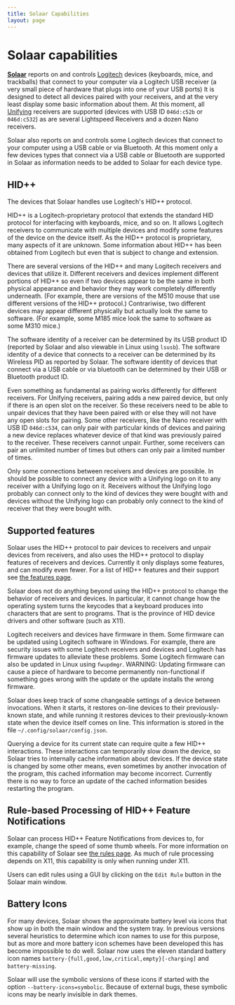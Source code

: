 ```yaml
---
title: Solaar Capabilities
layout: page
---
```


# Solaar capabilities

[**Solaar**][solaar] reports on and controls [Logitech][logitech] devices
(keyboards, mice, and trackballs) that connect to your computer via a
Logitech USB receiver (a very small piece of hardware that plugs into one of
your USB ports)
It is designed to detect all devices paired with your
receivers, and at the very least display some basic information about them.
At this moment, all [Unifying][unifying] receivers are supported (devices
with USB ID `046d:c52b` or `046d:c532`) as are several Lightspeed Receivers
and a dozen Nano receivers.

Solaar also reports on and controls some Logitech devices that connect to your
computer using a USB cable or via Bluetooth.
At this moment only a few devices types that connect via a USB cable or Bluetooth
are supported in Solaar as information needs to be added to Solaar for each device type.

## HID++

The devices that Solaar handles use Logitech's HID++ protocol.

HID++ is a Logitech-proprietary protocol that extends the standard HID
protocol for interfacing with keyboards, mice, and so on. It allows
Logitech receivers to communicate with multiple devices and modify some
features of the device on the device itself. As the HID++ protocol is
proprietary, many aspects of it are unknown. Some information about HID++
has been obtained from Logitech but even that is subject to change and
extension.

There are several versions of the HID++ and many Logitech
receivers and devices that utilize it. Different receivers and devices
implement different portions of HID++ so even if two devices appear to be
the same in both physical appearance and behavior they may work
completely differently underneath. (For example, there are versions of the
M510 mouse that use different versions of the HID++ protocol.)
Contrariwise, two different devices may appear different physically but
actually look the same to software. (For example, some M185 mice look the
same to software as some M310 mice.)

The software identity of a receiver can be determined by its USB product ID
(reported by Solaar and also viewable in Linux using `lsusb`). The software
identity of a device that connects to a receiver can be determined by
its Wireless PID as reported by Solaar.  The software identity of devices that
connect via a USB cable or via bluetooth can be determined by their USB or
Bluetooth product ID.

Even something as fundamental as pairing works differently for different
receivers. For Unifying receivers, pairing adds a new paired device, but
only if there is an open slot on the receiver. So these receivers need to
be able to unpair devices that they have been paired with or else they will
not have any open slots for pairing. Some other receivers, like the
Nano receiver with USB ID `046d:c534`, can only pair with particular kinds of
devices and pairing a new device replaces whatever device of that kind was
previously paired to the receiver. These receivers cannot unpair. Further,
some receivers can pair an unlimited number of times but others can only
pair a limited number of times.

Only some connections between receivers and devices are possible. In should
be possible to connect any device with a Unifying logo on it to any receiver
with a Unifying logo on it. Receivers without the Unifying logo probably
can connect only to the kind of devices they were bought with and devices
without the Unifying logo can probably only connect to the kind of receiver
that they were bought with.

## Supported features

Solaar uses the HID++ protocol to pair devices to receivers and unpair
devices from receivers, and also uses the HID++ protocol to display
features of receivers and devices. Currently it only displays some
features, and can modify even fewer. For a list of HID++ features
and their support see [the features page](features).

Solaar does not do anything beyond using the HID++ protocol to change the
behavior of receivers and devices. In particular, it cannot change how
the operating system turns the keycodes that a keyboard produces into
characters that are sent to programs. That is the province of HID device
drivers and other software (such as X11).

Logitech receivers and devices have firmware in them. Some firmware
can be updated using Logitech software in Windows. For example, there are
security issues with some Logitech receivers and devices and Logitech has
firmware updates to alleviate these problems. Some Logitech firmware can
also be updated in Linux using `fwupdmgr`.
WARNING: Updating firmware can cause a piece of hardware to become
permanently non-functional if something goes wrong with the update or the
update installs the wrong firmware.

Solaar does keep track of some changeable settings of a device between
invocations. When it starts, it restores on-line devices to their
previously-known state, and while running it restores devices to
their previously-known state when the device itself comes on line.
This information is stored in the file `~/.config/solaar/config.json`.

Querying a device for its current state can require quite a few HID++
interactions. These interactions can temporarily slow down the device, so
Solaar tries to internally cache information about devices. If the device
state is changed by some other means, even sometimes by another invocation
of the program, this cached information may become incorrect. Currently there is
no way to force an update of the cached information besides restarting the
program.


## Rule-based Processing of HID++ Feature Notifications

Solaar can process HID++ Feature Notifications from devices to, for example,
change the speed of some thumb wheels.  For more information on this capability of Solaar see
[the rules page](https://pwr-solaar.github.io/Solaar/rules).  As much of rule processing
depends on X11, this capability is only when running under X11.

Users can edit rules using a GUI by clicking on the `Edit Rule` button in the Solaar main window.


## Battery Icons

For many devices, Solaar shows the approximate battery level via icons that
show up in both the main window and the system tray. In previous versions
several heuristics to determine which icon names to use for this purpose,
but as more and more battery icon schemes have been developed this has
become impossible to do well. Solaar now uses the eleven standard
battery icon names `battery-{full,good,low,critical,empty}[-charging]` and
`battery-missing`.

Solaar will use the symbolic versions of these icons if started with the
option `--battery-icons=symbolic`. Because of external bugs,
these symbolic icons may be nearly invisible in dark themes.

[solaar]: https://github.com/pwr-Solaar/Solaar
[logitech]: https://www.logitech.com
[unifying]: https://en.wikipedia.org/wiki/Logitech_Unifying_receiver
